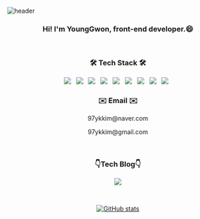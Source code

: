 ![header](https://capsule-render.vercel.app/api?type=waving&color=auto&height=300&section=header&text=Welcome%20to%20my%20GitHub!&fontSize=50)
<h3 align="center"><b>Hi! I'm YoungGwon, front-end developer.😄</b></h3>
&nbsp

<div align="center">
  <h3 align="center"><b>🛠 Tech Stack 🛠</b></h3>
  <p align="center">
  <img src="https://img.shields.io/badge/HTML5-E34F26?style=flat-square&logo=HTML5&logoColor=white"/></a> &nbsp
  <img src="https://img.shields.io/badge/CSS3-1572B6?style=flat-square&logo=CSS3&logoColor=white"/></a> &nbsp
  <img src="https://img.shields.io/badge/Sass-CC6699?style=flat-square&logo=CSS3&logoColor=white"/></a> &nbsp
  <img src="https://img.shields.io/badge/JavaScript-F7DF1E?style=flat-square&logo=JavaScript&logoColor=white"/></a> &nbsp
  <img src="https://img.shields.io/badge/TypeScript-3178C6?style=flat-square&logo=TypeScript&logoColor=white"/></a> &nbsp
  <img src="https://img.shields.io/badge/React-61DAFB?style=flat-square&logo=React&logoColor=white"/></a> &nbsp
  <img src="https://img.shields.io/badge/Redux-764ABC?style=flat-square&logo=Redux&logoColor=white"/></a> &nbsp
  <img src="https://img.shields.io/badge/Bootstrap-7952B3?style=flat-square&logo=Bootstrap&logoColor=white"/></a> &nbsp
  <img src="https://img.shields.io/badge/Python-3776AB?style=flat-square&logo=Python&logoColor=white"/></a> &nbsp

  <h3 align=“center”><b>✉️ Email ✉️</b></h3>
  <p align="center">97ykkim@naver.com</p>
  <p align="center">97ykkim@gmail.com</p>&nbsp
  
  <h3 align=“center”><b>👇Tech Blog👇</b></h3>
  <p align="center"><a href="https://ykkim97.github.io/"><img src="https://img.shields.io/badge/GitHubPages-222222?style=flat-square&logo=GitHubPages&logoColor=white"/></a></p>&nbsp
  
  [![GitHub stats](https://github-readme-stats.vercel.app/api?username=ykkim97&show_icons=true)](https://github.com/ykkim97/github-readme-stats)
</div>

